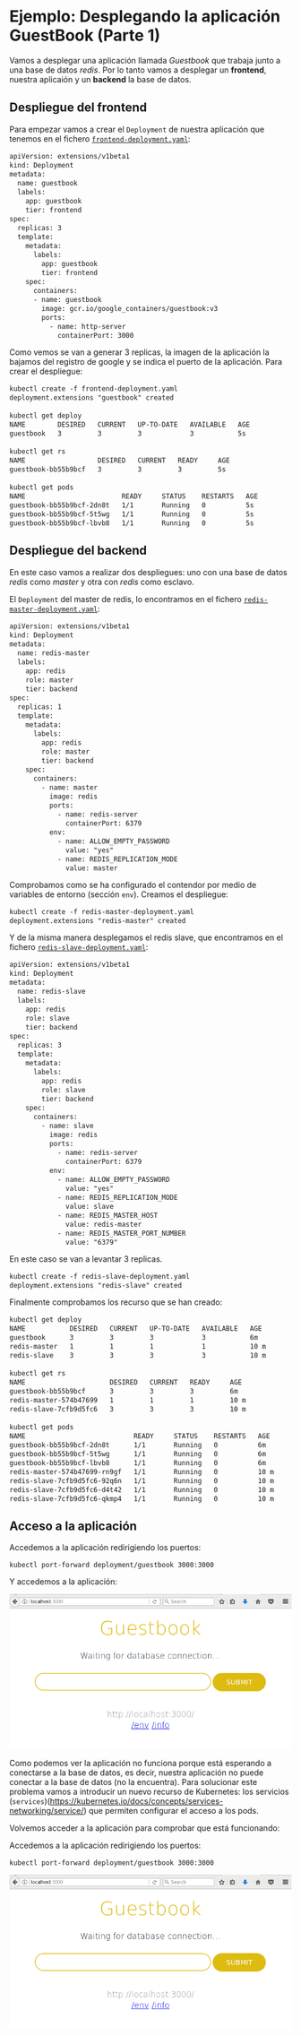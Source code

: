 # Ejemplo: Desplegando la aplicación GuestBook (Parte 1)

Vamos a desplegar una aplicación llamada *Guestbook* que trabaja junto a una base de datos *redis*. Por lo tanto vamos a desplegar un **frontend**, nuestra aplicaión y un **backend** la base de datos.

## Despliegue del frontend

Para empezar vamos a crear el `Deployment` de nuestra aplicación que tenemos en el fichero [`frontend-deployment.yaml`](../ejemplos/guestbook/parte1/frontend-deployment.yaml):

    apiVersion: extensions/v1beta1
    kind: Deployment
    metadata:
      name: guestbook
      labels:
        app: guestbook
        tier: frontend
    spec:
      replicas: 3
      template:
        metadata:
          labels:
            app: guestbook
            tier: frontend
        spec:
          containers:
          - name: guestbook
            image: gcr.io/google_containers/guestbook:v3
            ports:
              - name: http-server
                containerPort: 3000

Como vemos se van a generar 3 replicas, la imagen de la aplicación la bajamos del registro de google y se indica el puerto de la aplicación. Para crear el despliegue:

    kubectl create -f frontend-deployment.yaml 
    deployment.extensions "guestbook" created
    
    kubectl get deploy
    NAME        DESIRED   CURRENT   UP-TO-DATE   AVAILABLE   AGE
    guestbook   3         3         3            3           5s
    
    kubectl get rs
    NAME                  DESIRED   CURRENT   READY     AGE
    guestbook-bb55b9bcf   3         3         3         5s
    
    kubectl get pods
    NAME                        READY     STATUS    RESTARTS   AGE
    guestbook-bb55b9bcf-2dn8t   1/1       Running   0          5s
    guestbook-bb55b9bcf-5t5wg   1/1       Running   0          5s
    guestbook-bb55b9bcf-lbvb8   1/1       Running   0          5s

## Despliegue del backend

En este caso vamos a realizar dos despliegues: uno con una base de datos *redis* como *master* y otra con *redis* como esclavo.

El `Deployment` del master de redis, lo encontramos en el fichero [`redis-master-deployment.yaml`](../ejemplos/guestbook/parte1/redis-master-deployment.yaml):

    apiVersion: extensions/v1beta1
    kind: Deployment
    metadata:
      name: redis-master
      labels:
        app: redis
        role: master
        tier: backend
    spec:
      replicas: 1
      template:
        metadata:
          labels:
            app: redis
            role: master
            tier: backend
        spec:
          containers:
            - name: master
              image: redis
              ports:
                - name: redis-server
                  containerPort: 6379
              env:
                - name: ALLOW_EMPTY_PASSWORD
                  value: "yes"
                - name: REDIS_REPLICATION_MODE
                  value: master

Comprobamos como se ha configurado el contendor por medio de variables de entorno (sección `env`). Creamos el despliegue:

    kubectl create -f redis-master-deployment.yaml 
    deployment.extensions "redis-master" created

Y de la misma manera desplegamos el redis slave, que encontramos en el fichero [`redis-slave-deployment.yaml`](../ejemplos/guestbook/parte1/redis-slave-deployment.yaml):

    apiVersion: extensions/v1beta1
    kind: Deployment
    metadata:
      name: redis-slave
      labels:
        app: redis
        role: slave
        tier: backend
    spec:
      replicas: 3
      template:
        metadata:
          labels:
            app: redis
            role: slave
            tier: backend
        spec:
          containers:
            - name: slave
              image: redis
              ports:
                - name: redis-server
                  containerPort: 6379
              env:
                - name: ALLOW_EMPTY_PASSWORD
                  value: "yes"
                - name: REDIS_REPLICATION_MODE
                  value: slave
                - name: REDIS_MASTER_HOST
                  value: redis-master
                - name: REDIS_MASTER_PORT_NUMBER
                  value: "6379"

En este caso se van a levantar 3 replicas.

    kubectl create -f redis-slave-deployment.yaml 
    deployment.extensions "redis-slave" created

Finalmente comprobamos los recurso que se han creado:

    kubectl get deploy
    NAME           DESIRED   CURRENT   UP-TO-DATE   AVAILABLE   AGE
    guestbook      3         3         3            3           6m
    redis-master   1         1         1            1           10 m
    redis-slave    3         3         3            3           10 m
    
    kubectl get rs
    NAME                     DESIRED   CURRENT   READY     AGE
    guestbook-bb55b9bcf      3         3         3         6m
    redis-master-574b47699   1         1         1         10 m
    redis-slave-7cfb9d5fc6   3         3         3         10 m
    
    kubectl get pods
    NAME                           READY     STATUS    RESTARTS   AGE
    guestbook-bb55b9bcf-2dn8t      1/1       Running   0          6m
    guestbook-bb55b9bcf-5t5wg      1/1       Running   0          6m
    guestbook-bb55b9bcf-lbvb8      1/1       Running   0          6m
    redis-master-574b47699-rn9gf   1/1       Running   0          10 m
    redis-slave-7cfb9d5fc6-92q6n   1/1       Running   0          10 m
    redis-slave-7cfb9d5fc6-d4t42   1/1       Running   0          10 m
    redis-slave-7cfb9d5fc6-qkmp4   1/1       Running   0          10 m

## Acceso a la aplicación

Accedemos a la aplicación redirigiendo los puertos:

    kubectl port-forward deployment/guestbook 3000:3000

Y accedemos a la aplicación:

![guestbook](img/guestbook1.png)

Como podemos ver la aplicación no funciona porque está esperando a conectarse a la base de datos, es decir, nuestra aplicación no puede conectar a la base de datos (no la encuentra). Para solucionar este problema vamos a introducir un nuevo recurso de Kubernetes: los servicios (`services`)(https://kubernetes.io/docs/concepts/services-networking/service/) que permiten configurar el acceso a los pods.


Volvemos acceder a la aplicación para comprobar que está funcionando:

Accedemos a la aplicación redirigiendo los puertos:

    kubectl port-forward deployment/guestbook 3000:3000

![guestbook](img/guestbook1.png)

